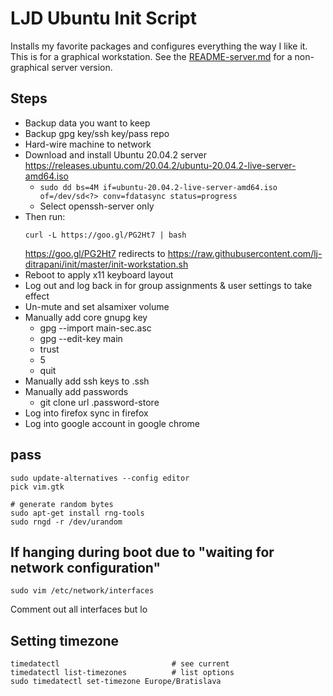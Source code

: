 LJD Ubuntu Init Script
===============================================================================

Installs my favorite packages and configures everything the way I like it.
This is for a graphical workstation.
See the [README-server.md](README-server.md) for a non-graphical server version.


Steps
-----

- Backup data you want to keep
- Backup gpg key/ssh key/pass repo
- Hard-wire machine to network
- Download and install Ubuntu 20.04.2 server
  <https://releases.ubuntu.com/20.04.2/ubuntu-20.04.2-live-server-amd64.iso>
    - `sudo dd bs=4M if=ubuntu-20.04.2-live-server-amd64.iso of=/dev/sd<?> conv=fdatasync status=progress`
    - Select openssh-server only
- Then run:
    ```
    curl -L https://goo.gl/PG2Ht7 | bash
    ```
    <https://goo.gl/PG2Ht7> redirects to
    <https://raw.githubusercontent.com/lj-ditrapani/init/master/init-workstation.sh>
- Reboot to apply x11 keyboard layout
- Log out and log back in for group assignments & user settings to take effect
- Un-mute and set alsamixer volume
- Manually add core gnupg key
    - gpg --import main-sec.asc
    - gpg --edit-key main
    - trust
    - 5
    - quit
- Manually add ssh keys to .ssh
- Manually add passwords
    - git clone url .password-store
- Log into firefox sync in firefox
- Log into google account in google chrome


pass
----

    sudo update-alternatives --config editor
    pick vim.gtk

    # generate random bytes
    sudo apt-get install rng-tools
    sudo rngd -r /dev/urandom


If hanging during boot due to "waiting for network configuration"
-----------------------------------------------------------------

    sudo vim /etc/network/interfaces

Comment out all interfaces but lo


Setting timezone
----------------

    timedatectl                         # see current
    timedatectl list-timezones          # list options
    sudo timedatectl set-timezone Europe/Bratislava
